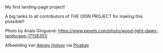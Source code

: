 My first landing-page project!

A big tanks to all contributors of THE ODIN PROJECT for making this possible!!

Photo by Anaïs Ginguené: https://www.pexels.com/photo/wood-light-dawn-landscape-17138351/

Afbeelding van <a href="https://pixabay.com/nl/users/alexey_hulsov-388655/?utm_source=link-attribution&utm_medium=referral&utm_campaign=image&utm_content=5587153">Alexey Hulsov</a> via <a href="https://pixabay.com/nl//?utm_source=link-attribution&utm_medium=referral&utm_campaign=image&utm_content=5587153">Pixabay</a>